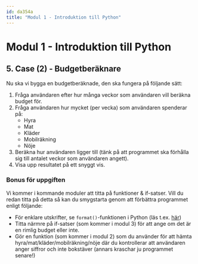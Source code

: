 ```yaml
---
id: da354a
title: "Modul 1 - Introduktion till Python"
---
```


# Modul 1 - Introduktion till Python

## 5. Case (2) - Budgetberäknare

Nu ska vi bygga en budgetberäknade, den ska fungera på följande sätt:

1. Fråga användaren efter hur många veckor som användaren vill beräkna budget för.
2. Fråga användaren hur mycket (per vecka) som användaren spenderar på:
	- Hyra
	- Mat
	- Kläder
	- Mobilräkning
	- Nöje
3. Beräkna hur användaren ligger till (tänk på att programmet ska förhålla sig till antalet veckor som användaren angett).
4. Visa upp resultatet på ett snyggt vis.

### Bonus för uppgiften

Vi kommer i kommande moduler att titta på funktioner & if-satser. Vill du redan titta på detta så kan du smygstarta genom att förbättra programmet enligt följande:

- För enklare utskrifter, se `format()`-funktionen i Python (läs t.ex. [här](https://www.geeksforgeeks.org/python-format-function/)) 
- Titta närmre på if-satser (som kommer i modul 3) för att ange om det är en rimlig budget eller inte.
- Gör en funktion (som kommer i modul 2) som du använder för att hämta hyra/mat/kläder/mobilräkning/nöje där du kontrollerar att användaren anger siffror och inte bokstäver (annars kraschar ju programmet senare!)

